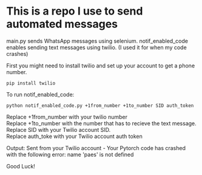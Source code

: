
# This is a repo I use to send automated messages

main.py sends WhatsApp messages using selenium. 
notif_enabled_code enables sending text messages using twilio. (I used it for when my code crashes)

First you might need to install twilio and set up your account to get a phone number.
```
pip install twilio
```

To run notif_enabled_code:
```
python notif_enabled_code.py +1from_number +1to_number SID auth_token
```

Replace +1from_number with your twilio number  
Replace +1to_number with the number that has to recieve the text message.  
Replace SID with your Twilio account SID.  
Replace auth_toke with your Twilio account auth token

Output: 
Sent from your Twilio account - Your Pytorch code has crashed with the following error: name 'paes' is not defined


Good Luck!
